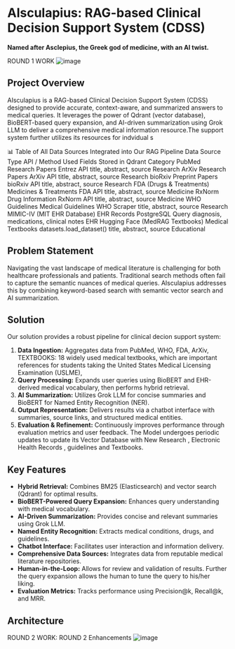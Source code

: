 

# AIsculapius: RAG-based Clinical Decision Support System (CDSS)

**Named after Asclepius, the Greek god of medicine, with an AI twist.**

ROUND 1 WORK
![image](https://github.com/user-attachments/assets/4f15e5f4-5088-42b7-a7d1-b933f6a011b6)


## Project Overview 
AIsculapius is a RAG-based Clinical Decision Support System (CDSS) designed to provide accurate, context-aware, and summarized answers to medical queries. It leverages the power of Qdrant (vector database), BioBERT-based query expansion, and AI-driven summarization using Grok LLM to deliver a comprehensive medical information resource.The support system further utilizes its resources for indvidual s

📊 Table of All Data Sources Integrated into Our RAG Pipeline
Data Source	Type	API / Method Used	Fields Stored in Qdrant	Category
PubMed	Research Papers	Entrez API	title, abstract, source	Research
ArXiv	Research Papers	ArXiv API	title, abstract, source	Research
bioRxiv	Preprint Papers	bioRxiv API	title, abstract, source	Research
FDA (Drugs & Treatments)	Medicines & Treatments	FDA API	title, abstract, source	Medicine
RxNorm	Drug Information	RxNorm API	title, abstract, source	Medicine
WHO Guidelines	Medical Guidelines	WHO Scraper	title, abstract, source	Research
MIMIC-IV (MIT EHR Database)	EHR Records	PostgreSQL Query	diagnosis, medications, clinical notes	EHR
Hugging Face (MedRAG Textbooks)	Medical Textbooks	datasets.load_dataset()	title, abstract, source	Educational


## Problem Statement

Navigating the vast landscape of medical literature is challenging for both healthcare professionals and patients. Traditional search methods often fail to capture the semantic nuances of medical queries. AIsculapius addresses this by combining keyword-based search with semantic vector search and AI summarization.

## Solution

Our solution provides a robust pipeline for clinical decion support system:

1.  **Data Ingestion:** Aggregates data from PubMed, WHO, FDA, ArXiv, TEXTBOOKS: 18 widely used medical textbooks, which are important references for students taking the United States Medical Licensing Examination (USLME), 
2.  **Query Processing:** Expands user queries using BioBERT and EHR-derived medical vocabulary, then performs hybrid retrieval.
3.  **AI Summarization:** Utilizes Grok LLM for concise summaries and BioBERT for Named Entity Recognition (NER).
4.  **Output Representation:** Delivers results via a chatbot interface with summaries, source links, and structured medical entities.
5.  **Evaluation & Refinement:** Continuously improves performance through evaluation metrics and user feedback. The Model undergoes periodic updates to update its Vector Database with New Research , Electronic Health Records , guidelines and Textbooks.

## Key Features

* **Hybrid Retrieval:** Combines BM25 (Elasticsearch) and vector search (Qdrant) for optimal results.
* **BioBERT-Powered Query Expansion:** Enhances query understanding with medical vocabulary.
* **AI-Driven Summarization:** Provides concise and relevant summaries using Grok LLM.
* **Named Entity Recognition:** Extracts medical conditions, drugs, and guidelines.
* **Chatbot Interface:** Facilitates user interaction and information delivery.
* **Comprehensive Data Sources:** Integrates data from reputable medical literature repositories.
* **Human-in-the-Loop:** Allows for review and validation of results. Further the query expansion allows the human to tune the query to his/her liking.
* **Evaluation Metrics:** Tracks performance using Precision@k, Recall@k, and MRR.

## Architecture




ROUND 2 WORK:
ROUND 2 Enhancements
![image](https://github.com/user-attachments/assets/56dadfbf-056e-4e72-aede-a64ca5ef1f75)

